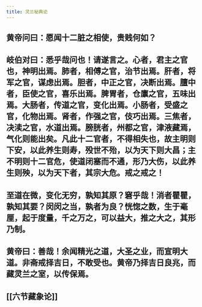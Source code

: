 ```yaml
---
title: 灵兰秘典论
---
```


## 黄帝问曰：愿闻十二脏之相使，贵贱何如？
## 岐伯对曰：悉乎哉问也！请遂言之。心者，君主之官也，神明出焉。肺者，相傅之官，治节出焉。肝者，将军之官，谋虑出焉。胆者，中正之官，决断出焉。膻中者，臣使之官，喜乐出焉。脾胃者，仓廪之官，五味出焉。大肠者，传道之官，变化出焉。小肠者，受盛之官，化物出焉。肾者，作强之官，伎巧出焉。三焦者，决渎之官，水道出焉。膀胱者，州都之官，津液藏焉，气化则能出矣。凡此十二官者，不得相失也，故主明则下安，以此养生则寿，殁世不殆，以为天下则大昌；主不明则十二官危，使道闭塞而不通，形乃大伤，以此养生则殃，以为天下者，其宗大危。戒之戒之！
## 至道在微，变化无穷，孰知其原？窘乎哉！消者瞿瞿，孰知其要？闵闵之当，孰者为良？恍惚之数，生于毫厘，起于度量，千之万之，可以益大，推之大之，其形乃制。
## 黄帝曰：善哉！余闻精光之道，大圣之业，而宣明大道。非斋戒择吉日，不敢受也。黄帝乃择吉日良兆，而藏灵兰之室，以传保焉。
## [[六节藏象论]]
